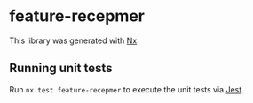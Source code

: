 # feature-recepmer

This library was generated with [Nx](https://nx.dev).

## Running unit tests

Run `nx test feature-recepmer` to execute the unit tests via [Jest](https://jestjs.io).
